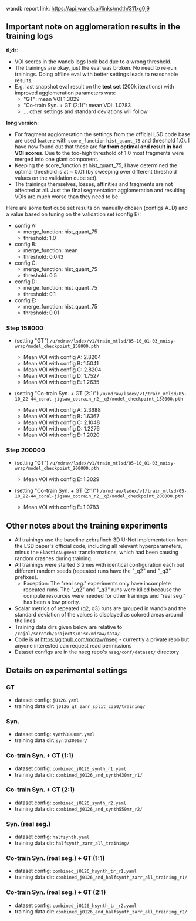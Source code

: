 wandb report link: https://api.wandb.ai/links/mdth/311xg0j9

## Important note on agglomeration results in the training logs
**tl;dr:**
  - VOI scores in the wandb logs look bad due to a wrong threshold.
  - The trainings are okay, just the eval was broken. No need to re-run trainings. Doing offline eval with better settings leads to reasonable results.
  - E.g. last snapshot eval result on the **test set** (200k iterations) with improved agglomeration parameters was:
    - "GT": mean VOI 1.3029
    - "Co-train Syn. + GT (2:1)": mean VOI: 1.0783
    - ... other settings and standard deviations will follow

**long version**:

- For fragment agglomeration the settings from the official LSD code base are used (`waterz` with `score_function` `hist_quant_75` and threshold 1.0). I have now found out that these are **far from optimal and result in bad VOI scores**. Due to the too-high threshold of 1.0 most fragments were merged into one giant component.
- Keeping the score_function at hist_quant_75, I have determined the optimal threshold is at ~ 0.01 (by sweeping over different threshold values on the validation cube set).
- The trainings themselves, losses, affinities and fragments are not affected at all. Just the final segmentation agglomeration and resulting VOIs are much worse than they need to be.

Here are some test cube set results on manually chosen (configs A..D) and a value based on tuning on the validation set (config E):

- config A:
  - merge_function: hist_quant_75
  - threshold: 1.0
- config B:
  - merge_function: mean
  - threshold: 0.043
- config C:
  - merge_function: hist_quant_75
  - threshold: 0.5
- config D:
  - merge_function: hist_quant_75
  - threshold: 0.1
- config E:
  - merge_function: hist_quant_75
  - threshold: 0.01


### Step 158000

- (setting "GT") `/u/mdraw/lsdex/v1/train_mtlsd/05-10_01-03_noisy-wrap/model_checkpoint_158000.pth`
  - Mean VOI with config A: 2.8204
  - Mean VOI with config B: 1.5041
  - Mean VOI with config C: 2.8204
  - Mean VOI with config D: 1.7527
  - Mean VOI with config E: 1.2635


- (setting "Co-train Syn. + GT (2:1)") `/u/mdraw/lsdex/v1/train_mtlsd/05-10_22-44_coral-jigsaw_cotrain_r2__q3/model_checkpoint_158000.pth`
  - Mean VOI with config A: 2.3688
  - Mean VOI with config B: 1.6367
  - Mean VOI with config C: 2.1048
  - Mean VOI with config D: 1.2276
  - Mean VOI with config E: 1.2020


### Step 200000


- (setting "GT") `/u/mdraw/lsdex/v1/train_mtlsd/05-10_01-03_noisy-wrap/model_checkpoint_200000.pth`
  - Mean VOI with config E: 1.3029


- (setting "Co-train Syn. + GT (2:1)") `/u/mdraw/lsdex/v1/train_mtlsd/05-10_22-44_coral-jigsaw_cotrain_r2__q3/model_checkpoint_200000.pth`
  - Mean VOI with config E: 1.0783



## Other notes about the training experiments

- All trainings use the baseline zebrafinch 3D U-Net implementation from the LSD paper's official code, including all relevant hyperparameters, minus the `ElasticAugment` transformations, which had been causing random crashes during training.
- All trainings were started 3 times with identical configuration each but different random seeds (repeated runs have the "_q2" and "_q3" prefixes).
  * Exception: The "real seg." experiments only have incomplete repeated runs. The "_q2" and "_q3" runs were killed because the compute resources were needed for other trainings and "real seg." has been a low priority.
- Scalar metrics of repeated (q2, q3) runs are grouped in wandb and the standard deviation of the values is displayed as colored areas around the lines
- Training data dirs given below are relative to `/cajal/scratch/projects/misc/mdraw/data/`
- Code is at https://github.com/mdraw/nseg - currently a private repo but anyone interested can request read permissions
- Dataset configs are in the nseg repo's `nseg/conf/dataset/` directory


## Details on experimental settings

### GT
- dataset config: `j0126.yaml`
- training data dir: `j0126_gt_zarr_split_c350/training/`

### Syn.
- dataset config: `synth3000mr.yaml`
- training data dir: `synth3000mr/`

### Co-train Syn. + GT (1:1)
- dataset config: `combined_j0126_synth_r1.yaml`
- training data dir: `combined_j0126_and_synth430mr_r1/`

### Co-train Syn. + GT (2:1)
- dataset config: `combined_j0126_synth_r2.yaml`
- training data dir: `combined_j0126_and_synth550mr_r2/`

### Syn. (real seg.)
- dataset config: `halfsynth.yaml`
- training data dir: `halfsynth_zarr_all_training/`

### Co-train Syn. (real seg.) + GT (1:1)
- dataset config: `combined_j0126_hsynth_tr_r1.yaml`
- training data dir: `combined_j0126_and_halfsynth_zarr_all_training_r1/`

### Co-train Syn. (real seg.) + GT (2:1)
- dataset config: `combined_j0126_hsynth_tr_r2.yaml`
- training data dir: `combined_j0126_and_halfsynth_zarr_all_training_r2/`